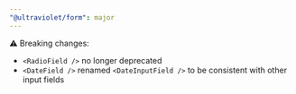 ```yaml
---
"@ultraviolet/form": major
---
```


⚠️ Breaking changes:

- `<RadioField />` no longer deprecated
- `<DateField />` renamed `<DateInputField />` to be consistent with other input fields
